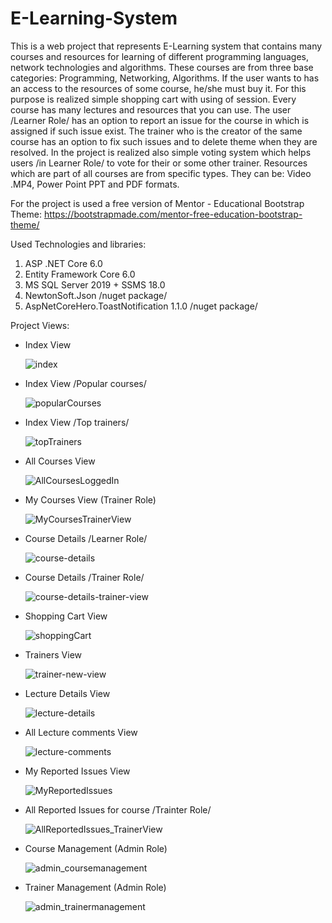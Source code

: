 # E-Learning-System

This is a web project that represents E-Learning system that contains many courses and resources for learning of different programming languages, network technologies and algorithms. These courses are from three base categories: Programming, Networking, Algorithms. If the user wants to has an access to the resources of some course, he/she must buy it. For this purpose is realized simple shopping cart with using of session. Every course has many lectures and resources that you can use. The user /Learner Role/ has an option to report an issue for the course in which is assigned if such issue exist. The trainer who is the creator of the same course has an option to fix such issues and to delete theme when they are resolved. In the project is realized also simple voting system which helps users /in Learner Role/ to vote for their or some other trainer. Resources which are part of all courses are from specific types. They can be: Video .MP4, Power Point PPT and PDF formats.

For the project is used a free version of Mentor - Educational Bootstrap Theme: https://bootstrapmade.com/mentor-free-education-bootstrap-theme/
   
Used Technologies and libraries:
   
   1. ASP .NET Core 6.0
   2. Entity Framework Core 6.0
   3. MS SQL Server 2019 + SSMS 18.0
   4. NewtonSoft.Json /nuget package/
   5. AspNetCoreHero.ToastNotification 1.1.0 /nuget package/

Project Views:
  - Index View

    ![index](https://user-images.githubusercontent.com/40525254/159301376-7385b756-4c2b-4e3d-8d40-96866da3fdca.jpg)
   
  -  Index View /Popular courses/
  
     ![popularCourses](https://user-images.githubusercontent.com/40525254/159548828-9f926483-1eba-4b49-8e93-847168ca7f06.jpg)
    
  - Index View /Top trainers/
   
    ![topTrainers](https://user-images.githubusercontent.com/40525254/159548864-aa9e75d5-dd8f-4564-a613-6bdc7a41f65c.jpg)

  - All Courses View
  
    ![AllCoursesLoggedIn](https://user-images.githubusercontent.com/40525254/159135700-e9e72a7e-fd3c-4066-b936-d22765555616.jpg)

  - My Courses View (Trainer Role)
  
    ![MyCoursesTrainerView](https://user-images.githubusercontent.com/40525254/159135873-051146ca-d2f7-412e-a92b-2c46ee14c083.jpg)

  - Course Details /Learner Role/
  
    ![course-details](https://user-images.githubusercontent.com/40525254/159301415-72eff194-b140-4e88-9fa7-d1829d132f34.jpg)
    
  - Course Details /Trainer Role/

    ![course-details-trainer-view](https://user-images.githubusercontent.com/40525254/159505164-fffd57a3-1fae-428c-bd08-6bfd0dd15b05.jpg)


  - Shopping Cart View

    ![shoppingCart](https://user-images.githubusercontent.com/40525254/159548663-dceada33-a77f-415f-b072-7141bfaef8a8.jpg)


  - Trainers View

    ![trainer-new-view](https://user-images.githubusercontent.com/40525254/159504983-e57de716-931f-48db-8682-5d04d9ca55ac.jpg)
    
  - Lecture Details View

    ![lecture-details](https://user-images.githubusercontent.com/40525254/159505473-e15dd32d-8c0a-4d60-9fdf-33248f8659e4.jpg)

   
  - All Lecture comments View

    ![lecture-comments](https://user-images.githubusercontent.com/40525254/159505367-9f01b4bc-6ba9-42c0-8183-631a656e2598.jpg)
    
  - My Reported Issues View

    ![MyReportedIssues](https://user-images.githubusercontent.com/40525254/159505297-dc58fd9a-695b-4af9-a95d-582fa5770b89.jpg)
   
  - All Reported Issues for course /Trainter Role/

    ![AllReportedIssues_TrainerView](https://user-images.githubusercontent.com/40525254/159506026-2241ccff-c3de-4f36-be90-8f5c8c8db132.jpg)
    
  - Course Management (Admin Role)

    ![admin_coursemanagement](https://user-images.githubusercontent.com/40525254/163669568-cbe596c8-8537-4e69-b46b-fb041534018c.jpg)
    
  - Trainer Management (Admin Role)

    ![admin_trainermanagement](https://user-images.githubusercontent.com/40525254/163669588-38c0b281-f278-40da-aadf-8b1663b66c22.jpg)



   
 



   

   
   
    

